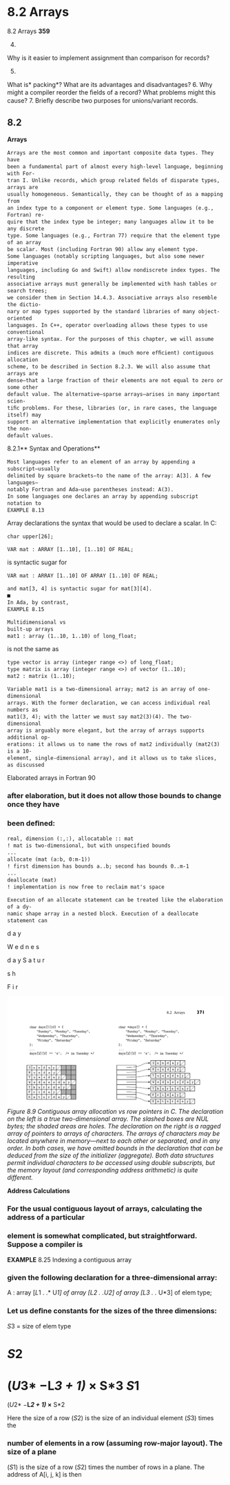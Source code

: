 # 8.2 Arrays

8.2 Arrays
**359**

4.
Why is it easier to implement assignment than comparison for records?

5.
What is* packing*? What are its advantages and disadvantages?
6.
Why might a compiler reorder the ﬁelds of a record? What problems might
this cause?
7.
Brieﬂy describe two purposes for unions/variant records.

## 8.2

**Arrays**
```
Arrays are the most common and important composite data types. They have
been a fundamental part of almost every high-level language, beginning with For-
tran I. Unlike records, which group related ﬁelds of disparate types, arrays are
usually homogeneous. Semantically, they can be thought of as a mapping from
an index type to a component or element type. Some languages (e.g., Fortran) re-
quire that the index type be integer; many languages allow it to be any discrete
type. Some languages (e.g., Fortran 77) require that the element type of an array
be scalar. Most (including Fortran 90) allow any element type.
Some languages (notably scripting languages, but also some newer imperative
languages, including Go and Swift) allow nondiscrete index types. The resulting
associative arrays must generally be implemented with hash tables or search trees;
we consider them in Section 14.4.3. Associative arrays also resemble the dictio-
nary or map types supported by the standard libraries of many object-oriented
languages. In C++, operator overloading allows these types to use conventional
array-like syntax. For the purposes of this chapter, we will assume that array
indices are discrete. This admits a (much more efﬁcient) contiguous allocation
scheme, to be described in Section 8.2.3. We will also assume that arrays are
dense—that a large fraction of their elements are not equal to zero or some other
default value. The alternative—sparse arrays—arises in many important scien-
tiﬁc problems. For these, libraries (or, in rare cases, the language itself) may
support an alternative implementation that explicitly enumerates only the non-
default values.
```

8.2.1** Syntax and Operations**

```
Most languages refer to an element of an array by appending a subscript—usually
delimited by square brackets—to the name of the array: A[3]. A few languages—
notably Fortran and Ada—use parentheses instead: A(3).
In some languages one declares an array by appending subscript notation to
EXAMPLE 8.13
```

Array declarations
the syntax that would be used to declare a scalar. In C:

```
char upper[26];
```

```
VAR mat : ARRAY [1..10], [1..10] OF REAL;
```

is syntactic sugar for

```
VAR mat : ARRAY [1..10] OF ARRAY [1..10] OF REAL;
```

```
and mat[3, 4] is syntactic sugar for mat[3][4].
■
In Ada, by contrast,
EXAMPLE 8.15
```

```
Multidimensional vs
built-up arrays
mat1 : array (1..10, 1..10) of long_float;
```

is not the same as

```
type vector is array (integer range <>) of long_float;
type matrix is array (integer range <>) of vector (1..10);
mat2 : matrix (1..10);
```

```
Variable mat1 is a two-dimensional array; mat2 is an array of one-dimensional
arrays. With the former declaration, we can access individual real numbers as
mat1(3, 4); with the latter we must say mat2(3)(4). The two-dimensional
array is arguably more elegant, but the array of arrays supports additional op-
erations: it allows us to name the rows of mat2 individually (mat2(3) is a 10-
element, single-dimensional array), and it allows us to take slices, as discussed
```

Elaborated arrays in
Fortran 90
### after elaboration, but it does not allow those bounds to change once they have

### been deﬁned:

```
real, dimension (:,:), allocatable :: mat
! mat is two-dimensional, but with unspecified bounds
...
allocate (mat (a:b, 0:m-1))
! first dimension has bounds a..b; second has bounds 0..m-1
...
deallocate (mat)
! implementation is now free to reclaim mat's space
```

```
Execution of an allocate statement can be treated like the elaboration of a dy-
namic shape array in a nested block. Execution of a deallocate statement can
```

d
a
y

W
e
d
n
e
s

d
a
y
S
a
t
u
r

s
h

F
i
r


![Figure 8.9 Contiguous array...](images/page_404_vector_279.png)
*Figure 8.9 Contiguous array allocation vs row pointers in C. The declaration on the left is a true two-dimensional array. The slashed boxes are NUL bytes; the shaded areas are holes. The declaration on the right is a ragged array of pointers to arrays of characters. The arrays of characters may be located anywhere in memory—next to each other or separated, and in any order. In both cases, we have omitted bounds in the declaration that can be deduced from the size of the initializer (aggregate). Both data structures permit individual characters to be accessed using double subscripts, but the memory layout (and corresponding address arithmetic) is quite different.*

**Address Calculations**

### For the usual contiguous layout of arrays, calculating the address of a particular

### element is somewhat complicated, but straightforward. Suppose a compiler is

**EXAMPLE** 8.25
Indexing a contiguous array
### given the following declaration for a three-dimensional array:

A : array [*L*1 . .* U*1] of array [*L*2 . .*U*2] of array [*L*3 . .* U*3] of elem type;

### Let us deﬁne constants for the sizes of the three dimensions:

*S*3
= size of elem type

*S*2
=
(*U*3* −**L*3 + 1)* ×** S*3
*S*1
=
(*U*2* −**L*2 + 1)* ×** S*2

Here the size of a row (*S*2) is the size of an individual element (*S*3) times the
### number of elements in a row (assuming row-major layout). The size of a plane

(*S*1) is the size of a row (*S*2) times the number of rows in a plane. The address of
A[i, j, k] is then

